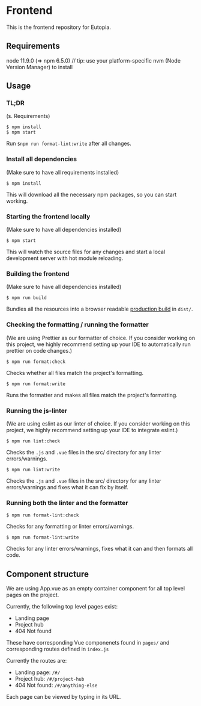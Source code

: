 # Frontend

This is the frontend repository for Eutopia.

## Requirements

node 11.9.0 (=> npm 6.5.0) // tip: use your platform-specific nvm (Node Version Manager) to install

## Usage

### TL;DR

(s. Requirements)

```
$ npm install
$ npm start
```

Run `$npm run format-lint:write` after all changes.

### Install all dependencies

(Make sure to have all requirements installed)

```
$ npm install
```

This will download all the necessary npm packages, so you can start working.

### Starting the frontend locally

(Make sure to have all dependencies installed)

```
$ npm start
```

This will watch the source files for any changes and start a local development server with hot module reloading.

### Building the frontend

(Make sure to have all dependencies installed)

```
$ npm run build
```

Bundles all the resources into a browser readable [production build](https://parceljs.org/production.html) in `dist/`.

### Checking the formatting / running the formatter

(We are using Prettier as our formatter of choice. If you consider working on this project, we highly recommend setting up your IDE to automatically run prettier on code changes.)

```
$ npm run format:check
```

Checks whether all files match the project's formatting.

```
$ npm run format:write
```

Runs the formatter and makes all files match the project's formatting.

### Running the js-linter

(We are using eslint as our linter of choice. If you consider working on this project, we highly recommend setting up your IDE to integrate eslint.)

```
$ npm run lint:check
```

Checks the `.js` and `.vue` files in the src/ directory for any linter errors/warnings.

```
$ npm run lint:write
```

Checks the `.js` and `.vue` files in the src/ directory for any linter errors/warnings and fixes what it can fix by itself.

### Running both the linter and the formatter

```
$ npm run format-lint:check
```

Checks for any formatting or linter errors/warnings.

```
$ npm run format-lint:write
```

Checks for any linter errors/warnings, fixes what it can and then formats all code.

## Component structure

We are using App.vue as an empty container component for all top level pages on the project.

Currently, the following top level pages exist:

- Landing page
- Project hub
- 404 Not found

These have corresponding Vue componenets found in `pages/` and corresponding routes defined in `index.js`

Currently the routes are:

- Landing page: `/#/`
- Project hub: `/#/project-hub`
- 404 Not found: `/#/anything-else`

Each page can be viewed by typing in its URL.
